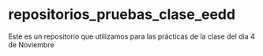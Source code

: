 # repositorios_pruebas_clase_eedd
Este es un repositorio que utilizamos para las prácticas de la clase del dia 4 de Noviembre
